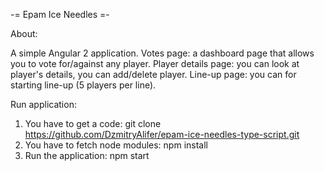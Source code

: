 -= Epam Ice Needles =-

About:

A simple Angular 2 application.
Votes page: a dashboard page that allows you to vote for/against any player.
Player details page: you can look at player's details, you can add/delete player.
Line-up page: you can for starting line-up (5 players per line).

Run application:

1. You have to get a code: git clone https://github.com/DzmitryAlifer/epam-ice-needles-type-script.git
2. You have to fetch node modules: npm install
3. Run the application: npm start
